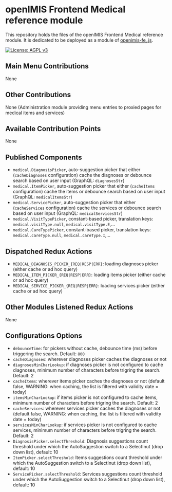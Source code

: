 # openIMIS Frontend Medical reference module
This repository holds the files of the openIMIS Frontend Medical reference module.
It is dedicated to be deployed as a module of [openimis-fe_js](https://github.com/openimis/openimis-fe_js).

[![License: AGPL v3](https://img.shields.io/badge/License-AGPL%20v3-blue.svg)](https://www.gnu.org/licenses/agpl-3.0)

## Main Menu Contributions
None

## Other Contributions
None (Administration module providing menu entries to proxied pages for medical items and services)

## Available Contribution Points
None

## Published Components
* `medical.DiagnosisPicker`, auto-suggestion picker that either (`cacheDiagnoses` configuration) cache the diagnoses or debounce search based on user input (GraphQL: `diagnosesStr`)
* `medical.ItemPicker`, auto-suggestion picker that either (`cacheItems` configuration) cache the items or debounce search based on user input (GraphQL: `medicalItemsStr`)
* `medical.ServicePicker`, auto-suggestion picker that either (`cacheServices` configuration) cache the services or debounce search based on user input (GraphQL: `medicalServicesStr`)
* `medical.VisitTypePicker`, constant-based picker, translation keys: `medical.visitType.null`, `medical.visitType.E`,...
* `medical.CareTypePicker`, constant-based picker, translation keys: `medical.careType.null`, `medical.careType.I`,...


## Dispatched Redux Actions
* `MEDICAL_DIAGNOSIS_PICKER_{REQ|RESP|ERR}`: loading diagnoses picker (either cache or ad hoc query)
* `MEDICAL_ITEM_PICKER_{REQ|RESP|ERR}`: loading items picker (either cache or ad hoc query)
* `MEDICAL_SERVICE_PICKER_{REQ|RESP|ERR}`: loading services picker (either cache or ad hoc query)

## Other Modules Listened Redux Actions
None

## Configurations Options
* `debounceTime`: for pickers without cache, debounce time (ms) before triggering the search. Default: `800`
* `cacheDiagnoses`: wherever diagnoses picker caches the diagnoses or not
* `diagnosesMinCharLookup`: if diagnoses picker is not configured to cache diagnoses, minimum number of characters before trigring the search. Default: 2
* `cacheItems`: wherever items picker caches the diagnoses or not (default false, WARNING: when caching, the list is filtered with validity date = today)
* `itemsMinCharLookup`: if items picker is not configured to cache items, minimum number of characters before trigring the search. Default: 2
* `cacheServices`: wherever services picker caches the diagnoses or not (default false, WARNING: when caching, the list is filtered with validity date = today)
* `servicesMinCharLookup`: if services picker is not configured to cache services, minimum number of characters before trigring the search. Default: 2
* `DiagnosisPicker.selectThreshold`: Diagnosis suggestions count threshold under which the AutoSuggestion switch to a SelectInut (drop down list), default: 10
* `ItemPicker.selectThreshold`: Items suggestions count threshold under which the AutoSuggestion switch to a SelectInut (drop down list), default: 10
* `ServicePicker.selectThreshold`: Services suggestions count threshold under which the AutoSuggestion switch to a SelectInut (drop down list), default: 10